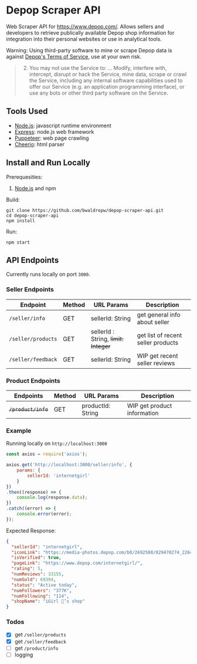 # Depop Scraper API
Web Scraper API for https://www.depop.com/.
Allows sellers and developers to retrieve publically available Depop shop information for integration into their personal websites or use in analytical tools.

Warning: Using third-party software to mine or scrape Depop data is against [Depop's Terms of Service](https://depophelp.zendesk.com/hc/en-gb/articles/360001773148-Terms-of-Service), use at your own risk.

> 2. You may not use the Service to:
> ...
> Modify, interfere with, intercept, disrupt or hack the Service, mine data, scrape or crawl the Service, including any internal software capabilities used to offer our Service (e.g. an application programming interface), or use any bots or other third party software on the Service.

## Tools Used
* [Node.js](https://nodejs.org/): javascript runtime environment
* [Express](https://www.expresjs.org/): node.js web framework
* [Puppeteer](https://pptr.dev/): web page crawling
* [Cheerio](https://cheerio.js.org/): html parser

## Install and Run Locally
Prerequesities:
1. [Node.js](https://nodejs.org/) and npm

Build:
``` shell
git clone https://github.com/bwaldropw/depop-scraper-api.git
cd depop-scraper-api
npm install
```

Run:
``` shell
npm start
```

## API Endpoints
Currently runs locally on port `3000`.

### Seller Endpoints
| Endpoint | Method | URL Params | Description |
| --- | --- | --- | --- |
| `/seller/info` | GET | sellerId: String | get general info about seller |
| `/seller/products` | GET | sellerId : String, ~~limit: Integer~~ | get list of recent seller products |
| `/seller/feedback` | GET | sellerId: String | WIP get recent seller reviews |

### Product Endpoints
| Endpoints | Method | URL Params | Description |
| --- | --- | --- | --- |
| ~~`/product/info`~~ | GET | productId: String | WIP get product information |

### Example
Running locally on `http://localhost:3000`

``` javascript
const axios = require('axios');

axios.get('http://localhost:3000/seller/info', {
    params: {
        sellerId: 'internetgirl'
    }
})
.then((response) => {
    console.log(response.data);
})
.catch((error) => {
    console.error(error);
});
```

Expected Response:
``` JSON
{
  "sellerId": "internetgirl",
  "iconLink": "https://media-photos.depop.com/b0/2692588/829470274_2264f6948266436197159faa1ec3f219/U1.jpg",
  "isVerified": true,
  "pageLink": "https://www.depop.com/internetgirl/",
  "rating": 5,
  "numReviews": 33155,
  "numSold": 69394,
  "status": "Active today",
  "numFollowers": "377K",
  "numFollowing": "114",
  "shopName": "iGirl 🎀’s shop"
}
```

### Todos
- [x] get `/seller/products`
- [x] get `/seller/feedback`
- [ ] get `/product/info`
- [ ] logging
